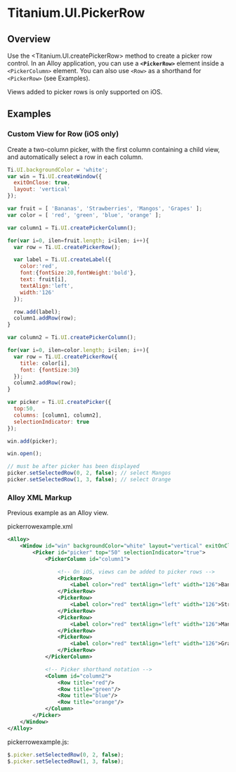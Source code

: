 # Titanium.UI.PickerRow

<TypeHeader/>

## Overview

Use the <Titanium.UI.createPickerRow> method to create a picker row control. In an Alloy application,
you can use a **`<PickerRow>`** element inside a `<PickerColumn>` element. You can also use `<Row>`
as a shorthand for `<PickerRow>` (see Examples).

Views added to picker rows is only supported on iOS.

## Examples

### Custom View for Row (iOS only)

Create a two-column picker, with the first column containing a child view, and automatically
select a row in each column.

``` js
Ti.UI.backgroundColor = 'white';
var win = Ti.UI.createWindow({
  exitOnClose: true,
  layout: 'vertical'
});

var fruit = [ 'Bananas', 'Strawberries', 'Mangos', 'Grapes' ];
var color = [ 'red', 'green', 'blue', 'orange' ];

var column1 = Ti.UI.createPickerColumn();

for(var i=0, ilen=fruit.length; i<ilen; i++){
  var row = Ti.UI.createPickerRow();

  var label = Ti.UI.createLabel({
    color:'red',
    font:{fontSize:20,fontWeight:'bold'},
    text: fruit[i],
    textAlign:'left',
    width:'126'
  });

  row.add(label);
  column1.addRow(row);
}

var column2 = Ti.UI.createPickerColumn();

for(var i=0, ilen=color.length; i<ilen; i++){
  var row = Ti.UI.createPickerRow({
    title: color[i],
    font: {fontSize:30}
  });
  column2.addRow(row);
}

var picker = Ti.UI.createPicker({
  top:50,
  columns: [column1, column2],
  selectionIndicator: true
});

win.add(picker);

win.open();

// must be after picker has been displayed
picker.setSelectedRow(0, 2, false); // select Mangos
picker.setSelectedRow(1, 3, false); // select Orange
```

### Alloy XML Markup

Previous example as an Alloy view.

pickerrowexample.xml
``` xml
<Alloy>
    <Window id="win" backgroundColor="white" layout="vertical" exitOnClose="true">
        <Picker id="picker" top="50" selectionIndicator="true">
            <PickerColumn id="column1">

                <!-- On iOS, views can be added to picker rows -->
                <PickerRow>
                    <Label color="red" textAlign="left" width="126">Bananas</Label>
                </PickerRow>
                <PickerRow>
                    <Label color="red" textAlign="left" width="126">Strawberries</Label>
                </PickerRow>
                <PickerRow>
                    <Label color="red" textAlign="left" width="126">Mangos</Label>
                </PickerRow>
                <PickerRow>
                    <Label color="red" textAlign="left" width="126">Grapes</Label>
                </PickerRow>
            </PickerColumn>

            <!-- Picker shorthand notation -->
            <Column id="column2">
                <Row title="red"/>
                <Row title="green"/>
                <Row title="blue"/>
                <Row title="orange"/>
            </Column>
        </Picker>
    </Window>
</Alloy>
```

pickerrowexample.js:
``` js
$.picker.setSelectedRow(0, 2, false);
$.picker.setSelectedRow(1, 3, false);
```

<ApiDocs/>
